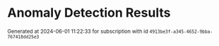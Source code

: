 # Anomaly Detection Results


<sup>Generated at 2024-06-01 11:22:33 for subscription with id `4913be3f-a345-4652-9bba-767418dd25e3`</sup>
